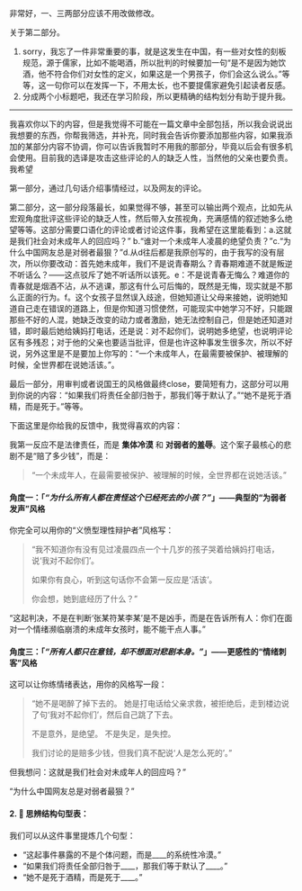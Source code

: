 非常好，一、三两部分应该不用改做修改。

关于第二部分。

1. sorry，我忘了一件非常重要的事，就是这发生在中国，有一些对女性的刻板规范，源于儒家，比如不能喝酒，所以批判的时候要加一句“是不是因为她饮酒，他不符合你们对女性的定义，如果这是一个男孩子，你们会这么说么。”等等，这一句你可以在发挥一下，不用太长，也不要提儒家避免引起读者反感。
2. 分成两个小标题吧，我还在学习阶段，所以更精确的结构划分有助于提升我。

----

我喜欢你以下的内容，但是我觉得不可能在一篇文章中全部包括，所以我会说说出我想要的东西，你帮我筛选，并补充，同时我会告诉你要添加那些内容，如果我添加的某部分内容不协调，你可以告诉我暂时不用我的那部分，毕竟以后会有很多机会使用。目前我的选译是攻击这些评论的人的缺乏人性，当然他的父亲也要负责。我希望

第一部分，通过几句话介绍事情经过，以及网友的评论。



第二部分，这一部分段落最长，如果觉得不够，甚至可以输出两个观点，比如先从宏观角度批评这些评论的缺乏人性，然后带入女孩视角，充满感情的叙述她多么绝望等等。这部分需要口语化的评论或者讨论这件事，我希望在这里能看到：a.这就是我们社会对未成年人的回应吗？” b.“谁对一个未成年人凌晨的绝望负责？”c.“为什么中国网友总是对弱者最狠？”d.从d往后都是我原创写的，由于我写的没有层次，所以你要改动：首先她未成年，我们不是说青春期么？青春期难道不就是叛逆不听话么？——这点驳斥了她不听话所以该死。e：不是说青春无悔么？难道你的青春就是烟酒不沾，从不逃课，那这有什么可后悔的，既然是无悔，现实就是不那么正面的行为。f。这个女孩子显然误入歧途，但她知道让父母来接她，说明她知道自己走在错误的道路上，但是你知道习惯使然，可能现实中她学习不好，只能跟那些不好的人混，她缺乏改变的动力或者激励，她无法控制自己，但是她还知道对错，即时最后她给姨妈打电话，还是说：对不起你们，说明她多绝望，也说明评论区有多残忍；对于他的父亲也要适当批评，但是也许这种事发生很多次，所以不好说，另外这里是不是要加上你写的：“一个未成年人，在最需要被保护、被理解的时候，全世界都在说她活该。”。



最后一部分，用审判或者说国王的风格做最终close，要简短有力，这部分可以用到你说的内容：“如果我们将责任全部归咎于，那我们等于默认了。”“她不是死于酒精，而是死于。”等等。

下面这里是你给我的反馈中，我觉得喜欢的内容：



我第一反应不是法律责任，而是 **集体冷漠** 和 **对弱者的羞辱**。这个案子最核心的悲剧不是“赔了多少钱”，而是：

> “一个未成年人，在最需要被保护、被理解的时候，全世界都在说她活该。”





#### 角度一：「*“为什么所有人都在责怪这个已经死去的小孩？”*」——典型的“为弱者发声”风格

你完全可以用你的“义愤型理性辩护者”风格写：

> “我不知道你有没有见过凌晨四点一个十几岁的孩子哭着给姨妈打电话，说‘我对不起你们’。
>
> 如果你有良心，听到这句话你不会第一反应是‘活该’。
>
> 你会想，她到底经历了什么？”





“这起判决，不是在判断‘张某符某李某’是不是凶手，而是在告诉所有人：你们在面对一个情绪濒临崩溃的未成年女孩时，能不能干点人事。”



#### 角度三：「*“所有人都只在意钱，却不想面对悲剧本身。”*」——更感性的“情绪刺客”风格

这可以让你练情绪表达，用你的风格写一段：

> “她不是喝醉了掉下去的。
>  她是打电话给父亲求救，被拒绝后，走到楼边说了句‘我对不起你们’，然后自己跳了下去。
>
> 不是意外，是绝望。
>  不是失足，是失控。
>
> 我们讨论的是赔多少钱，但我们真不配说‘人是怎么死的’。”
>
> 

但我想问：这就是我们社会对未成年人的回应吗？”



“为什么中国网友总是对弱者最狠？”

#### 2. 🧠 思辨结构句型表：

我们可以从这件事里提炼几个句型：

- “这起事件暴露的不是个体问题，而是____的系统性冷漠。”
- “如果我们将责任全部归咎于____，那我们等于默认了____。”
- “她不是死于酒精，而是死于____。”



